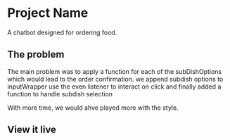 # Project Name

A chatbot designed for ordering food.

## The problem

The main problem was to apply a function for each of the subDishOptions which would lead to the order confirmation.
we append subdish options to inputWrapper
use the even listener to interact on click
and finally added a function to handle subdish selection

With more time, we would ahve played more with the style.

## View it live

